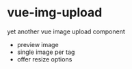 # vue-img-upload

yet another vue image upload component

- preview image
- single image per tag
- offer resize options
